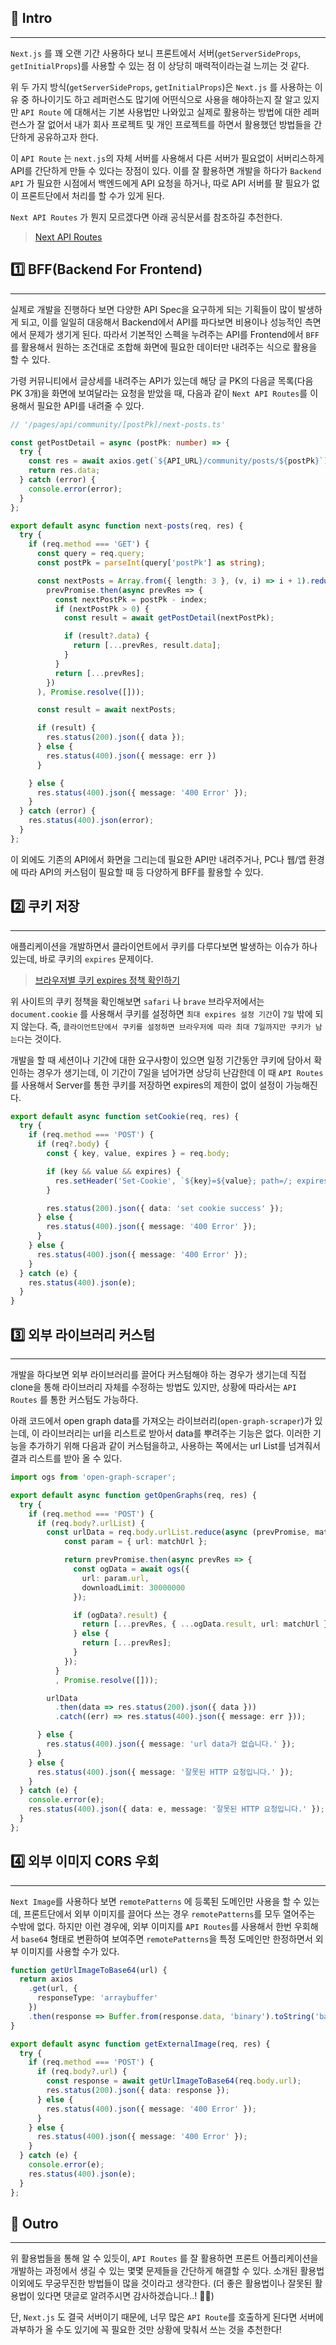 ## 🎯 Intro
---
`Next.js` 를 꽤 오랜 기간 사용하다 보니 프론트에서 서버(`getServerSideProps`, `getInitialProps`)를 사용할 수 있는 점 이 상당히 매력적이라는걸 느끼는 것 같다.

위 두 가지 방식(`getServerSideProps`, `getInitialProps`)은 `Next.js` 를 사용하는 이유 중 하나이기도 하고 레퍼런스도 많기에 어떤식으로 사용을 해야하는지 잘 알고 있지만 `API Route` 에 대해서는 기본 사용법만 나와있고 실제로 활용하는 방법에 대한 레퍼런스가 잘 없어서 내가 회사 프로젝트 및 개인 프로젝트를 하면서 활용했던 방법들을 간단하게 공유하고자 한다.

이 `API Route` 는 `next.js`의 자체 서버를 사용해서 다른 서버가 필요없이 서버리스하게 API를 간단하게 만들 수 있다는 장점이 있다. 이를 잘 활용하면 개발을 하다가 `Backend API` 가 필요한 시점에서 백엔드에게 API 요청을 하거나, 따로 API 서버를 팔 필요가 없이 프론트단에서 처리를 할 수가 있게 된다.

`Next API Routes` 가 뭔지 모르겠다면 아래 공식문서를 참조하길 추천한다.
> [Next API Routes](https://nextjs.org/docs/api-routes/introduction)



## 1️⃣ BFF(Backend For Frontend)
---
실제로 개발을 진행하다 보면 다양한 API Spec을 요구하게 되는 기획들이 많이 발생하게 되고, 이를 일일히 대응해서 Backend에서 API를 파다보면 비용이나 성능적인 측면에서 문제가 생기게 된다.
따라서 기본적인 스펙을 누려주는 API를 Frontend에서 `BFF`를 활용해서 원하는 조건대로 조합해 화면에 필요한 데이터만 내려주는 식으로 활용을 할 수 있다.

가령 커뮤니티에서 글상세를 내려주는 API가 있는데 해당 글 PK의 다음글 목록(다음 PK 3개)을 화면에 보여달라는 요청을 받았을 때, 다음과 같이 `Next API Routes`를 이용해서 필요한 API를 내려줄 수 있다.

```ts
// '/pages/api/community/[postPk]/next-posts.ts'

const getPostDetail = async (postPk: number) => {
  try {
    const res = await axios.get(`${API_URL}/community/posts/${postPk}`);
    return res.data;
  } catch (error) {
    console.error(error);
  }
};

export default async function next-posts(req, res) {
  try {
    if (req.method === 'GET') {
      const query = req.query;
      const postPk = parseInt(query['postPk'] as string);

      const nextPosts = Array.from({ length: 3 }, (v, i) => i + 1).reduce(async (prevPromise, index) => (
        prevPromise.then(async prevRes => {
          const nextPostPk = postPk - index;
          if (nextPostPk > 0) {
            const result = await getPostDetail(nextPostPk);

            if (result?.data) {
              return [...prevRes, result.data];
            }
          }
          return [...prevRes];
        })
      ), Promise.resolve([]));

      const result = await nextPosts;

      if (result) {
        res.status(200).json({ data });
      } else {
        res.status(400).json({ message: err })
      }

    } else {
      res.status(400).json({ message: '400 Error' });
    }
  } catch (error) {
    res.status(400).json(error);
  }
};
```

이 외에도 기존의 API에서 화면을 그리는데 필요한 API만 내려주거나, PC나 웹/앱 환경에 따라 API의 커스텀이 필요할 때 등 다양하게 BFF를 활용할 수 있다.



## 2️⃣ 쿠키 저장
---
애플리케이션을 개발하면서 클라이언트에서 쿠키를 다루다보면 발생하는 이슈가 하나 있는데, 바로 쿠키의 `expires` 문제이다.

> [브라우저별 쿠키 expires 정책 확인하기](https://www.cookiestatus.com/)


위 사이트의 쿠키 정책을 확인해보면 `safari` 나 `brave` 브라우저에서는 `document.cookie` 를 사용해서 쿠키를 설정하면 `최대 expires 설정 기간`이 `7일` 밖에 되지 않는다. 즉, `클라이언트단에서 쿠키를 설정하면 브라우저에 따라 최대 7일까지만 쿠키가 남는다`는 것이다.

개발을 할 때 세션이나 기간에 대한 요구사항이 있으면 일정 기간동안 쿠키에 담아서 확인하는 경우가 생기는데, 이 기간이 7일을 넘어가면 상당히 난감한데 이 때 `API Routes`를 사용해서 Server를 통한 쿠키를 저장하면 expires의 제한이 없이 설정이 가능해진다.

```ts
export default async function setCookie(req, res) {
  try {
    if (req.method === 'POST') {
      if (req?.body) {
        const { key, value, expires } = req.body;

        if (key && value && expires) {
          res.setHeader('Set-Cookie', `${key}=${value}; path=/; expires=${expires}; sameSite=lax;`);
        }

        res.status(200).json({ data: 'set cookie success' });
      } else {
        res.status(400).json({ message: '400 Error' });
      }
    } else {
      res.status(400).json({ message: '400 Error' });
    }
  } catch (e) {
    res.status(400).json(e);
  }
}
```



## 3️⃣ 외부 라이브러리 커스텀
---
개발을 하다보면 외부 라이브러리를 끌어다 커스텀해야 하는 경우가 생기는데 직접 clone을 통해 라이브러리 자체를 수정하는 방법도 있지만, 상황에 따라서는 `API Routes` 를 통한 커스텀도 가능하다.

아래 코드에서 open graph data를 가져오는 라이브러리(`open-graph-scraper`)가 있는데, 이 라이브러리는 url을 리스트로 받아서 data를 뿌려주는 기능은 없다. 이러한 기능을 추가하기 위해 다음과 같이 커스텀을하고, 사용하는 쪽에서는 url List를 넘겨줘서 결과 리스트를 받아 올 수 있다.

```ts
import ogs from 'open-graph-scraper';

export default async function getOpenGraphs(req, res) {
  try {
    if (req.method === 'POST') {
      if (req.body?.urlList) {
        const urlData = req.body.urlList.reduce(async (prevPromise, matchUrl) => {
            const param = { url: matchUrl };

            return prevPromise.then(async prevRes => {
              const ogData = await ogs({
                url: param.url,
                downloadLimit: 30000000
              });

              if (ogData?.result) {
                return [...prevRes, { ...ogData.result, url: matchUrl }];
              } else {
                return [...prevRes];
              }
            });
          }
          , Promise.resolve([]));

        urlData
          .then(data => res.status(200).json({ data }))
          .catch((err) => res.status(400).json({ message: err }));

      } else {
        res.status(400).json({ message: 'url data가 없습니다.' });
      }
    } else {
      res.status(400).json({ message: '잘못된 HTTP 요청입니다.' });
    }
  } catch (e) {
    console.error(e);
    res.status(400).json({ data: e, message: '잘못된 HTTP 요청입니다.' });
  }
};

```



## 4️⃣ 외부 이미지 CORS 우회
---
`Next Image`를 사용하다 보면 `remotePatterns` 에 등록된 도메인만 사용을 할 수 있는데, 프론트단에서 외부 이미지를 끌어다 쓰는 경우 `remotePatterns`를 모두 열어주는 수밖에 없다.
하지만 이런 경우에, 외부 이미지를 `API Routes`를 사용해서 한번 우회해서 `base64` 형태로 변환하여 보여주면 `remotePatterns`을 특정 도메인만 한정하면서 외부 이미지를 사용할 수가 있다.

```ts
function getUrlImageToBase64(url) {
  return axios
    .get(url, {
      responseType: 'arraybuffer'
    })
    .then(response => Buffer.from(response.data, 'binary').toString('base64'));
}

export default async function getExternalImage(req, res) {
  try {
    if (req.method === 'POST') {
      if (req.body?.url) {
        const response = await getUrlImageToBase64(req.body.url);
        res.status(200).json({ data: response });
      } else {
        res.status(400).json({ message: '400 Error' });
      }
    } else {
      res.status(400).json({ message: '400 Error' });
    }
  } catch (e) {
    console.error(e);
    res.status(400).json(e);
  }
};
```


## 🙌 Outro
---
위 활용법들을 통해 알 수 있듯이, `API Routes` 를 잘 활용하면 프론트 어플리케이션을 개발하는 과정에서 생길 수 있는 몇몇 문제들을 간단하게 해결할 수 있다. 소개된 활용법 이외에도 무궁무진한 방법들이 많을 것이라고 생각한다.
(더 좋은 활용법이나 잘못된 활용법이 있다면 댓글로 알려주시면 감사하겠습니다..! 🙇‍♂️)

단, `Next.js` 도 결국 서버이기 때문에, 너무 많은 `API Route`를 호출하게 된다면 서버에 과부하가 올 수도 있기에 꼭 필요한 것만 상황에 맞춰서 쓰는 것을 추천한다!